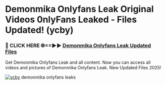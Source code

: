 # Demonmika Onlyfans Leak Original Videos 0nlyFans Leaked - Files Updated! (ycby)

<h3>🔴 CLICK HERE 🌐==►► <a href="https://tinyurl.com/x26r9saj" rel="nofollow">Demonmika Onlyfans Leak Updated Files</a></h3>

Get Demonmika Onlyfans Leak and all content. Now you can access all videos and pictures of Demonmika Onlyfans Leak. New Updated Files 2025!

[![ycby](https://i.imgur.com/LkgZPqh.gif)](https://tinyurl.com/x26r9saj)
demonmika onlyfans leaks
